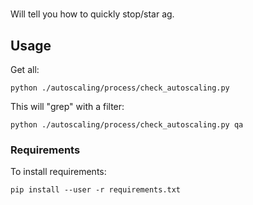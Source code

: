 #

Will tell you how to quickly stop/star ag.

## Usage

Get all:

    python ./autoscaling/process/check_autoscaling.py

This will "grep" with a filter:

    python ./autoscaling/process/check_autoscaling.py qa


### Requirements

To install requirements:

    pip install --user -r requirements.txt
